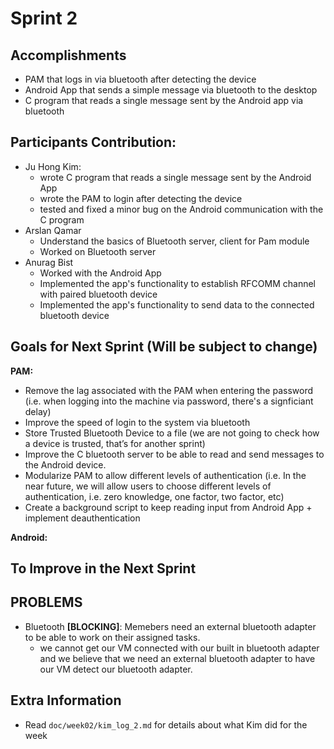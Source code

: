 # Sprint 2

## Accomplishments
* PAM that logs in via bluetooth after detecting the device
* Android App that sends a simple message via bluetooth to the desktop
* C program that reads a single message sent by the Android app via bluetooth

## Participants Contribution:
* Ju Hong Kim: 
    * wrote C program that reads a single message sent by the Android App
    * wrote the PAM to login after detecting the device
    * tested and fixed a minor bug on the Android communication with the C program
* Arslan Qamar 
    * Understand the basics of Bluetooth server, client for Pam module 
    * Worked on Bluetooth server 
* Anurag Bist
    * Worked with the Android App
    * Implemented the app's functionality to establish RFCOMM channel with paired bluetooth device 
    * Implemented the app's functionality to send data to the connected bluetooth device 


## Goals for Next Sprint (Will be subject to change)
**PAM:**
* Remove the lag associated with the PAM when entering the password (i.e. when logging into the machine via password, there's a signficiant delay)
* Improve the speed of login to the system via bluetooth
* Store Trusted Bluetooth Device to a file (we are not going to check how a device is trusted, that’s for another sprint)
* Improve the C bluetooth server to be able to read and send messages to the Android device.
* Modularize PAM to allow different levels of authentication (i.e. In the near future, we will allow users to choose different levels of authentication, i.e. zero knowledge, one factor, two factor, etc)
* Create a background script to keep reading input from Android App + implement deauthentication 


**Android:**

## To Improve in the Next Sprint

## PROBLEMS
* Bluetooth **[BLOCKING]**: Memebers need an external bluetooth adapter to be able to work on their assigned tasks.
    * we cannot get our VM connected with our built in bluetooth adapter and we believe that we need an external bluetooth adapter to have our VM detect our bluetooth adapter.

## Extra Information
* Read `doc/week02/kim_log_2.md` for details about what Kim did for the week
